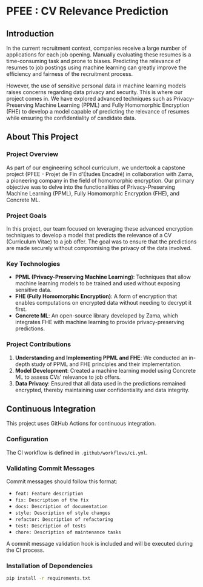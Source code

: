 # PFEE : CV Relevance Prediction


## Introduction
In the current recruitment context, companies receive a large number of applications for each job opening. Manually evaluating these resumes is a time-consuming task and prone to biases. Predicting the relevance of resumes to job postings using machine learning can greatly improve the efficiency and fairness of the recruitment process.

However, the use of sensitive personal data in machine learning models raises concerns regarding data privacy and security. This is where our project comes in. We have explored advanced techniques such as Privacy-Preserving Machine Learning (PPML) and Fully Homomorphic Encryption (FHE) to develop a model capable of predicting the relevance of resumes while ensuring the confidentiality of candidate data.

## About This Project
### Project Overview
As part of our engineering school curriculum, we undertook a capstone project (PFEE - Projet de Fin d'Études Encadré) in collaboration with Zama, a pioneering company in the field of homomorphic encryption. Our primary objective was to delve into the functionalities of Privacy-Preserving Machine Learning (PPML), Fully Homomorphic Encryption (FHE), and Concrete ML.

### Project Goals
In this project, our team focused on leveraging these advanced encryption techniques to develop a model that predicts the relevance of a CV (Curriculum Vitae) to a job offer. The goal was to ensure that the predictions are made securely without compromising the privacy of the data involved.

### Key Technologies
- **PPML (Privacy-Preserving Machine Learning)**: Techniques that allow machine learning models to be trained and used without exposing sensitive data.
- **FHE (Fully Homomorphic Encryption)**: A form of encryption that enables computations on encrypted data without needing to decrypt it first.
- **Concrete ML**: An open-source library developed by Zama, which integrates FHE with machine learning to provide privacy-preserving predictions.

### Project Contributions
1. **Understanding and Implementing PPML and FHE**: We conducted an in-depth study of PPML and FHE principles and their implementation.
2. **Model Development**: Created a machine learning model using Concrete ML to assess CVs' relevance to job offers.
3. **Data Privacy**: Ensured that all data used in the predictions remained encrypted, thereby maintaining user confidentiality and data integrity.

## Continuous Integration

This project uses GitHub Actions for continuous integration.

### Configuration

The CI workflow is defined in `.github/workflows/ci.yml`.

### Validating Commit Messages

Commit messages should follow this format:
- `feat: Feature description`
- `fix: Description of the fix`
- `docs: Description of documentation`
- `style: Description of style changes`
- `refactor: Description of refactoring`
- `test: Description of tests`
- `chore: Description of maintenance tasks`

A commit message validation hook is included and will be executed during the CI process.

### Installation of Dependencies

```sh
pip install -r requirements.txt
```

<!-- <p align="center">
  <a href="https://docs.zama.ai/concrete-ml"> 📒 Documentation</a> | <a href="https://zama.ai/community"> 💛 Community support</a> | <a href="https://github.com/zama-ai/awesome-zama"> 📚 FHE resources by Zama</a>
</p>
<p align="center">
  <a href="https://github.com/zama-ai/concrete-ml/releases"><img src="https://img.shields.io/github/v/release/zama-ai/concrete-ml?style=flat-square"></a>
  <a href="LICENSE"><img src="https://img.shields.io/badge/License-BSD--3--Clause--Clear-%23ffb243?style=flat-square"></a>
  <a href="https://github.com/zama-ai/bounty-program"><img src="https://img.shields.io/badge/Contribute-Zama%20Bounty%20Program-%23ffd208?style=flat-square"></a>
</p> -->
